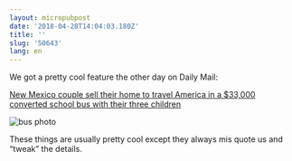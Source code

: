 ```yaml
---
layout: micropubpost
date: '2018-04-28T14:04:03.180Z'
title: ''
slug: '50643'
lang: en
---
```

We got a pretty cool feature the other day on Daily Mail:

[New Mexico couple sell their home to travel America in a $33,000 converted school bus with their three children](http://www.dailymail.co.uk/news/article-5656325/New-Mexico-couple-travel-America-33-000-converted-school-bus-children.html)

![bus photo](http://i.dailymail.co.uk/i/newpix/2018/04/25/16/4B8C16E700000578-0-image-a-68_1524669484205.jpg)

These things are usually pretty cool except they always mis quote us and “tweak” the details.
